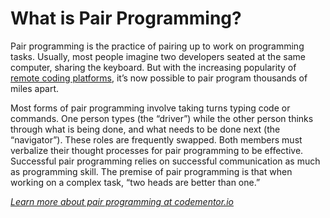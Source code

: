 # What is Pair Programming?

Pair programming is the practice of pairing up to work on programming tasks. Usually, most people imagine two developers seated at the same computer, sharing the keyboard. But with the increasing popularity of [remote coding platforms](https://www.codementor.io/pair-programming), it’s now possible to pair program thousands of miles apart.

Most forms of pair programming involve taking turns typing code or commands. One person types (the “driver”) while the other person thinks through what is being done, and what needs to be done next (the “navigator”). These roles are frequently swapped. Both members must verbalize their thought processes for pair programming to be effective. Successful pair programming relies on successful communication as much as programming skill. The premise of pair programming is that when working on a complex task, “two heads are better than one.”

*[Learn more about pair programming at codementor.io](https://www.codementor.io/pair-programming)*

